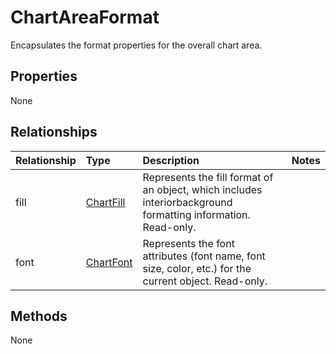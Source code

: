 # ChartAreaFormat

Encapsulates the format properties for the overall chart area.

## Properties
None

## Relationships
| Relationship | Type    |Description|Notes |
|:---------------|:--------|:----------|:-----|
|fill|[ChartFill](chartfill.md)|Represents the fill format of an object, which includes interiorbackground formatting information. Read-only.||
|font|[ChartFont](chartfont.md)|Represents the font attributes (font name, font size, color, etc.) for the current object. Read-only.||

## Methods
None

